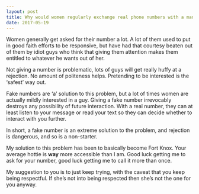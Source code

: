 ```yaml
---
layout: post
title: Why would women regularly exchange real phone numbers with a man, but never respond or answer thereafter?
date: 2017-05-19
---
```


<p>Women generally get asked for their number a lot. A lot of them used to put in good faith efforts to be responsive, but have had that courtesy beaten out of them by idiot guys who think that giving them attention makes them entitled to whatever he wants out of her.</p><p>Not giving a number is problematic, lots of guys will get really huffy at a rejection. No amount of politeness helps. Pretending to be interested is the ‘safest’ way out.</p><p>Fake numbers are ‘a’ solution to this problem, but a lot of times women are actually mildly interested in a guy. Giving a fake number irrevocably destroys any possibility of future interaction. With a real number, they can at least listen to your message or read your text so they can decide whether to interact with you further.</p><p>In short, a fake number is an extreme solution to the problem, and rejection is dangerous, and so is a non-starter.</p><p>My solution to this problem has been to basically become Fort Knox. Your average hottie is <b>way</b> more accessible than I am. Good luck getting me to ask for your number, good luck getting me to call it more than once.</p><p>My suggestion to you is to just keep trying, with the caveat that you keep being respectful. If she’s not into being respected then she’s not the one for you anyway.</p>
